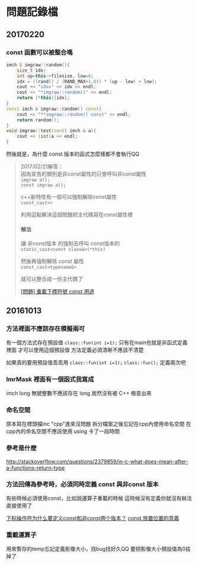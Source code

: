 ﻿問題記錄檔
===
## 20170220
### const 函數可以被整合嗎
```cpp
imch & imgraw::random(){
    size_t idx;
    int up=this->filesize, low=0;
    idx = ((rand() / (RAND_MAX+1.0)) * (up - low) + low);
    cout << "idx=" << idx << endl;
    cout << "*imgraw::random()" << endl;
    return (*this)[idx];
}
const imch & imgraw::random() const{
    cout << "**imgraw::random() const" << endl;
    return random();
}
void imgraw::test(const imch & a){
    cout << (int)a << endl;
}
```
然後就是，為什麼 const 版本的函式怎麼樣都不會執行QQ

> 2017/02/21解答：  
> 因為宣告的類別是非const屬性的只會呼叫非const屬性  
> `imgraw a();`  
> `const imgraw a();`  
> 
> c++新特性有一個可以強制解除const屬性  
> `const_cast<>`
> 
> 利用這點解決這個問題把主代碼寫在const屬性裡  
> 
> #### 解法
> 讓 非const版本 的強制去呼叫 const版本的  
> `static_cast<const class&>(*this)`
> 
> 然後再強制解除 const 屬性  
> `const_cast<typename&>`
> 
> 就可以整合成一份主代碼了 
> 
> [[問題] 重載下標符號 const 用途](https://www.ptt.cc/bbs/C_and_CPP/M.1487584989.A.308.html) 

## 20161013
### 方法裡面不應該存在模擬兩可
有一個方法式存在預設值
`class::fun(int i=1);`
只有在main也就是非函式定義裡面
才可以使用這個預設值
方法定義必須清晰不應該不清楚

如果真的要用預設值乖乖用
`class::fun(int i=1);`
`class::fun();`
定義兩次吧

### ImrMask 裡面有一個函式我寫成
imch long 無號整數不應該存在 long
居然沒有被 C++ 檢查出來

### 命名空間
原本寫在標頭檔inc "cpp"進來沒問題
拆分檔案之後忘記在cpp內使用命名空間
在cpp內的命名空間不應該使用 using 卡了一段時間


### 參考是什麼
http://stackoverflow.com/questions/2379859/in-c-what-does-mean-after-a-functions-return-type

### 方法回傳為參考時，必須同時定義 const 與非const 版本
有些時候必須使用const，比如說運算子重載的時候
這時候沒有定義你就沒有辦法直接使用了

[下标操作符为什么要定义const和非const两个版本？](http://zhidao.baidu.com/question/517798128.html)
[const 放置位置的意義](http://blog.xuite.net/tsai.oktomy/program/65131235-const+%E6%94%BE%E7%BD%AE%E4%BD%8D%E7%BD%AE%E7%9A%84%E6%84%8F%E7%BE%A9)

### 重載運算子
用來暫存的temp忘記定義影像大小，找bug找好久QQ
要把影像大小預設值為0拔掉了

